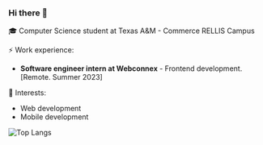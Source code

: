 ### Hi there 👋

🎓 Computer Science student at Texas A&M - Commerce RELLIS Campus 

⚡ Work experience: <br>

- **Software engineer intern at Webconnex** - Frontend development. [Remote. Summer 2023]

🌱 Interests:
- Web development
- Mobile development

![Top Langs](https://github-readme-stats.vercel.app/api/top-langs/?username=jairxortega&layout=compact)

<!--
**jairxortega/jairxortega** is a ✨ _special_ ✨ repository because its `README.md` (this file) appears on your GitHub profile.

Here are some ideas to get you started:

- 🔭 I’m currently working on ...
- 🌱 I’m currently learning ...
- 👯 I’m looking to collaborate on ...
- 🤔 I’m looking for help with ...
- 💬 Ask me about ...
- 📫 How to reach me: ...
- 😄 Pronouns: ...
- ⚡ Fun fact: ...
-->
